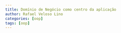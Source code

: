 ```yaml
---
title: Domínio de Negócio como centro da aplicação
author: Rafael Veloso Lino
categories: [oop]
tags: [oop]
---
```



